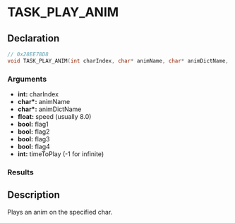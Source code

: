 # TASK_PLAY_ANIM

## Declaration
```cpp
// 0x28EE78D8
void TASK_PLAY_ANIM(int charIndex, char* animName, char* animDictName, float speed, bool flag1, bool flag2, bool flag3, bool flag4, int timeToPlay);
```

### Arguments
- **int:** charIndex
- **char\*:** animName
- **char\*:** animDictName
- **float:** speed (usually 8.0)
- **bool:** flag1
- **bool:** flag2
- **bool:** flag3
- **bool:** flag4
- **int:** timeToPlay (-1 for infinite)

### Results

## Description
Plays an anim on the specified char.